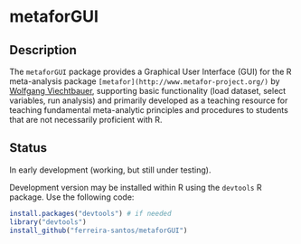 # metaforGUI
## Description
The `metaforGUI` package provides a Graphical User Interface (GUI) for the R meta-analysis package `[metafor](http://www.metafor-project.org/)` by [Wolfgang Viechtbauer](http://www.wvbauer.com/), supporting basic functionality (load dataset, select variables, run analysis) and primarily developed as a teaching resource for teaching fundamental meta-analytic principles and procedures to students that are not necessarily proficient with R.

## Status
In early development (working, but still under testing).

Development version may be installed within R using the `devtools` R package. Use the following code:

```R
install.packages("devtools") # if needed
library("devtools")
install_github("ferreira-santos/metaforGUI")
```


## 
